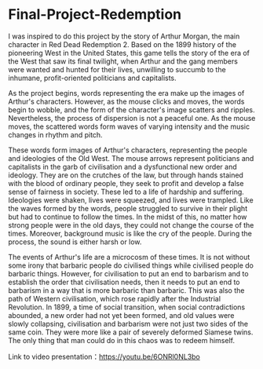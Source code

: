 # Final-Project-Redemption

I was inspired to do this project by the story of Arthur Morgan, the main character in Red Dead Redemption 2. Based on the 1899 history of the pioneering West in the United States, this game tells the story of the era of the West that saw its final twilight, when Arthur and the gang members were wanted and hunted for their lives, unwilling to succumb to the inhumane, profit-oriented politicians and capitalists.

As the project begins, words representing the era make up the images of Arthur's characters. However, as the mouse clicks and moves, the words begin to wobble, and the form of the character's image scatters and ripples. Nevertheless, the process of dispersion is not a peaceful one. As the mouse moves, the scattered words form waves of varying intensity and the music changes in rhythm and pitch.

These words form images of Arthur's characters, representing the people and ideologies of the Old West. The mouse arrows represent politicians and capitalists in the garb of civilisation and a dysfunctional new order and ideology. They are on the crutches of the law, but through hands stained with the blood of ordinary people, they seek to profit and develop a false sense of fairness in society. These led to a life of hardship and suffering. Ideologies were shaken, lives were squeezed, and lives were trampled. Like the waves formed by the words, people struggled to survive in their plight but had to continue to follow the times. In the midst of this, no matter how strong people were in the old days, they could not change the course of the times. Moreover, background music is like the cry of the people. During the process, the sound is either harsh or low.

The events of Arthur's life are a microcosm of these times. It is not without some irony that barbaric people do civilised things while civilised people do barbaric things. However, for civilisation to put an end to barbarism and to establish the order that civilisation needs, then it needs to put an end to barbarism in a way that is more barbaric than barbaric. This was also the path of Western civilisation, which rose rapidly after the Industrial Revolution. In 1899, a time of social transition, when social contradictions abounded, a new order had not yet been formed, and old values were slowly collapsing, civilisation and barbarism were not just two sides of the same coin. They were more like a pair of severely deformed Siamese twins. The only thing that man could do in this chaos was to redeem himself.

Link to video presentation：https://youtu.be/6ONRl0NL3bo
